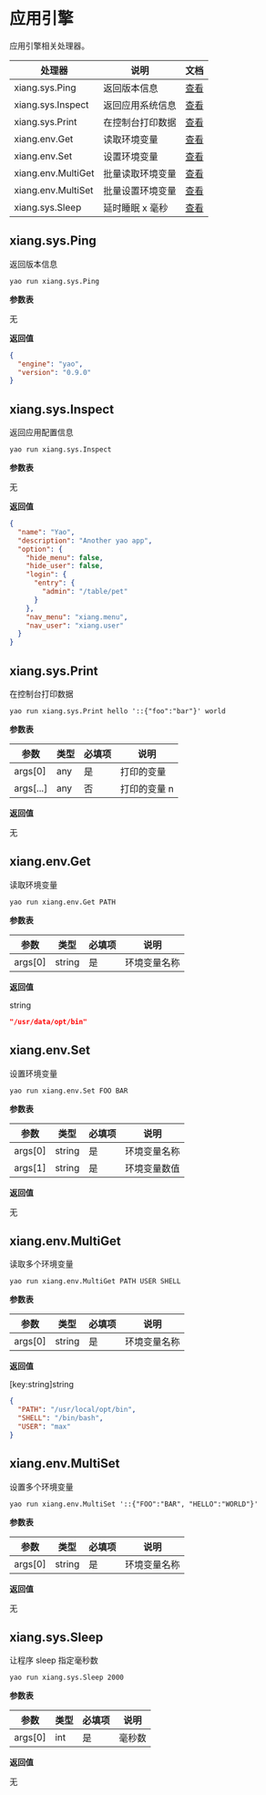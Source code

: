 # 应用引擎

应用引擎相关处理器。

| 处理器             | 说明             | 文档                        |
| ------------------ | ---------------- | --------------------------- |
| xiang.sys.Ping     | 返回版本信息     | [查看](#xiang.sys.Ping)     |
| xiang.sys.Inspect  | 返回应用系统信息 | [查看](#xiang.sys.Inspect)  |
| xiang.sys.Print    | 在控制台打印数据 | [查看](#xiang.sys.Print)    |
| xiang.env.Get      | 读取环境变量     | [查看](#xiang.env.Get)      |
| xiang.env.Set      | 设置环境变量     | [查看](#xiang.env.Set)      |
| xiang.env.MultiGet | 批量读取环境变量 | [查看](#xiang.env.MultiGet) |
| xiang.env.MultiSet | 批量设置环境变量 | [查看](#xiang.env.MultiSet) |
| xiang.sys.Sleep    | 延时睡眠 x 毫秒  | [查看](#xiang.env.Sleep)    |

## xiang.sys.Ping

返回版本信息

`yao run xiang.sys.Ping`

**参数表**

无

**返回值**

```json
{
  "engine": "yao",
  "version": "0.9.0"
}
```

## xiang.sys.Inspect

返回应用配置信息

`yao run xiang.sys.Inspect`

**参数表**

无

**返回值**

```json
{
  "name": "Yao",
  "description": "Another yao app",
  "option": {
    "hide_menu": false,
    "hide_user": false,
    "login": {
      "entry": {
        "admin": "/table/pet"
      }
    },
    "nav_menu": "xiang.menu",
    "nav_user": "xiang.user"
  }
}
```

## xiang.sys.Print

在控制台打印数据

`yao run xiang.sys.Print hello '::{"foo":"bar"}' world`

**参数表**

| 参数      | 类型 | 必填项 | 说明         |
| --------- | ---- | ------ | ------------ |
| args[0]   | any  | 是     | 打印的变量   |
| args[...] | any  | 否     | 打印的变量 n |

**返回值**

无

## xiang.env.Get

读取环境变量

`yao run xiang.env.Get PATH`

**参数表**

| 参数    | 类型   | 必填项 | 说明         |
| ------- | ------ | ------ | ------------ |
| args[0] | string | 是     | 环境变量名称 |

**返回值**

string

```json
"/usr/data/opt/bin"
```

## xiang.env.Set

设置环境变量

`yao run xiang.env.Set FOO BAR`

**参数表**

| 参数    | 类型   | 必填项 | 说明         |
| ------- | ------ | ------ | ------------ |
| args[0] | string | 是     | 环境变量名称 |
| args[1] | string | 是     | 环境变量数值 |

**返回值**

无

## xiang.env.MultiGet

读取多个环境变量

`yao run xiang.env.MultiGet PATH USER SHELL`

**参数表**

| 参数    | 类型   | 必填项 | 说明         |
| ------- | ------ | ------ | ------------ |
| args[0] | string | 是     | 环境变量名称 |

**返回值**

[key:string]string

```json
{
  "PATH": "/usr/local/opt/bin",
  "SHELL": "/bin/bash",
  "USER": "max"
}
```

## xiang.env.MultiSet

设置多个环境变量

`yao run xiang.env.MultiSet '::{"FOO":"BAR", "HELLO":"WORLD"}'`

**参数表**

| 参数    | 类型   | 必填项 | 说明         |
| ------- | ------ | ------ | ------------ |
| args[0] | string | 是     | 环境变量名称 |

**返回值**

无

## xiang.sys.Sleep

让程序 sleep 指定毫秒数

`yao run xiang.sys.Sleep 2000`

**参数表**

| 参数    | 类型 | 必填项 | 说明   |
| ------- | ---- | ------ | ------ |
| args[0] | int  | 是     | 毫秒数 |

**返回值**

无

<Div style={{ display: "flex", justifyContent: "right" }}>

  <Link type="next" title="数据模型" link="手册/处理器/数据模型"></Link>
</Div>
